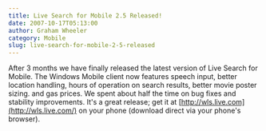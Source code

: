 ```yaml
---
title: Live Search for Mobile 2.5 Released!
date: 2007-10-17T05:13:00
author: Graham Wheeler
category: Mobile
slug: live-search-for-mobile-2-5-released
---
```


After 3 months we have finally released the latest version of Live
Search for Mobile. The Windows Mobile client now features speech input,
better location handling, hours of operation on search results, better
movie poster sizing. and gas prices. We spent about half the time on bug
fixes and stability improvements. It's a great release; get it at
[http://wls.live.com](http://wls.live.com/) on your phone (download
direct via your phone's browser).
